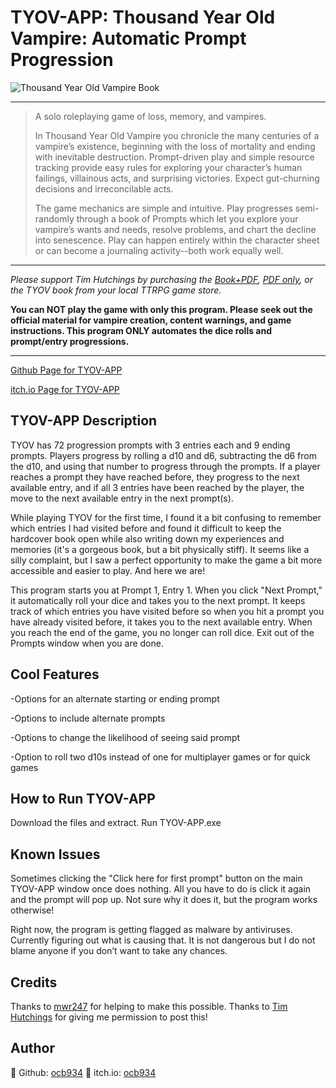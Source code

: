 
# TYOV-APP: Thousand Year Old Vampire: Automatic Prompt Progression

![Thousand Year Old Vampire Book](https://matthewjconstantine.com/wp-content/uploads/2022/09/thousand-year-old-vampire-cover.png "Thousand Year Old Vampire")

___

> A solo roleplaying game of loss, memory, and vampires.
>
> In Thousand Year Old Vampire you chronicle the many centuries of a vampire’s existence, beginning with the loss of mortality and ending with inevitable destruction. Prompt-driven play and simple resource tracking provide easy rules for exploring your character’s human failings, villainous acts, and surprising victories.  Expect gut-churning decisions and irreconcilable acts.
> 
> The game mechanics are simple and intuitive. Play progresses semi-randomly through a book of Prompts which let you explore your vampire’s wants and needs, resolve problems, and chart the decline into senescence. Play can happen entirely within the character sheet or can become a journaling activity--both work equally well.

___

*Please support Tim Hutchings by purchasing the [Book+PDF](https://thousandyearoldvampire.com/collections/basic-book-selection/products/thousand-year-old-vampire), [PDF only](https://thousandyearoldvampire.com/collections/basic-book-selection/products/thousand-year-old-vampire-pdf-only), or the TYOV book from your local TTRPG game store.*

**You can NOT play the game with only this program. Please seek out the official material for vampire creation, content warnings, and game instructions. This program ONLY automates the dice rolls and prompt/entry progressions.**

___

[Github Page for TYOV-APP​](https://github.com/ocb934/TYOV-APP)

[itch.io Page for TYOV-APP​](https://ocb934.itch.io/tyov-app)

## TYOV-APP Description
TYOV has 72 progression prompts with 3 entries each and 9 ending prompts. Players progress by rolling a d10 and d6, subtracting the d6 from the d10, and using that number to progress through the prompts. If a player reaches a prompt they have reached before, they progress to the next available entry, and if all 3 entries have been reached by the player, the move to the next available entry in the next prompt(s).

While playing TYOV for the first time, I found it a bit confusing to remember which entries I had visited before and found it difficult to keep the hardcover book open while also writing down my experiences and memories (it's a gorgeous book, but a bit physically stiff). It seems like a silly complaint, but I saw a perfect opportunity to make the game a bit more accessible and easier to play. And here we are!

This program starts you at Prompt 1, Entry 1. When you click "Next Prompt," it automatically roll your dice and takes you to the next prompt. It keeps track of which entries you have visited before so when you hit a prompt you have already visited before, it takes you to the next available entry. When you reach the end of the game, you no longer can roll dice. Exit out of the Prompts window when you are done.

## Cool Features

-​Options for an alternate starting or ending prompt

-Options to include alternate prompts

-Options to change the likelihood of seeing said prompt

-Option to roll two d10s instead of one for multiplayer games or for quick games

## How to Run TYOV-APP
Download the files and extract. Run TYOV-APP.exe

## Known Issues
Sometimes clicking the "Click here for first prompt" button on the main TYOV-APP window once does nothing. All you have to do is click it again and the prompt will pop up. Not sure why it does it, but the program works otherwise!

Right now, the program is getting flagged as malware by antiviruses.  Currently figuring out what is causing that. It is not dangerous but I do not blame anyone if you don’t want to take any chances.

## Credits
  Thanks to [mwr247](https://github.com/mwr247) for helping to make this possible.
  Thanks to [Tim Hutchings](https://thousandyearoldvampire.com/) for giving me permission to post this!

## Author
  👤 Github: [ocb934](https://github.com/ocb934)
  👤 itch.io: [ocb934](https://ocb934.itch.io/)
